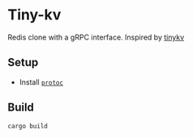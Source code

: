 # Tiny-kv

Redis clone with a gRPC interface. Inspired by [tinykv](https://github.com/talent-plan/tinykv/blob/course/doc/project1-StandaloneKV.md)

## Setup

- Install [`protoc`](https://protobuf.dev/installation/)

## Build

```cmd
cargo build
```
